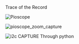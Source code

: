 Trace of the Record

![Pioscope](https://user-images.githubusercontent.com/57740824/202064805-f83c7197-5d5b-47a5-a2d6-d63894c88c7f.png)


![pioscope_zoom_capture](https://user-images.githubusercontent.com/57740824/202064834-c154c60f-2e57-40a3-8268-814069fdb3cf.png)


![i2c CAPTURE Through python](https://user-images.githubusercontent.com/57740824/202284066-3e09f5c6-c73b-4515-a777-3eb4370a2bdd.png)
